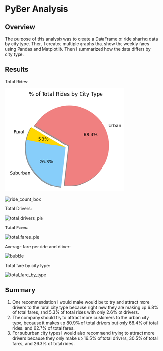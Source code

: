 # PyBer Analysis
## Overview
The purpose of this analysis was to create a DataFrame of ride sharing data by city type. Then, I created multiple graphs that show the weekly fares using Pandas and Matplotlib. Then I summarized how the data differs by city type.
##  Results
Total Rides:

![total_rides_pie](Resources/total_rides_pie.png)

![ride_count_box](Resources/ride_count_box)

Total Drivers:

![total_drivers_pie](Resources/total_drivers_pie)

Total Fares:

![total_fares_pie](Resources/total_fares_pie)

Average fare per ride and driver:

![bubble](Resources/bubble)

Total fare by city type:

![total_fare_by_type](Resources/total_fare_by_type)

## Summary
1.	One recommendation I would make would be to try and attract more drivers to the rural city type because right now they are making up 6.8% of total fares, and 5.3% of total rides with only 2.6% of drivers.
2.	The company should try to attract more customers to the urban city type, because it makes up 80.9% of total drivers but only 68.4% of total rides, and 62.7% of total fares. 
3.	For suburban city types I would also recommend trying to attract more drivers because they only make up 16.5% of total drivers, 30.5% of total fares, and 26.3% of total rides.
